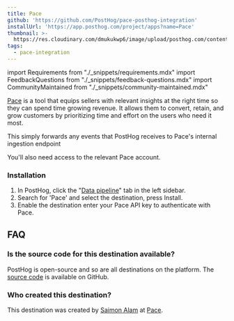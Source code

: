 ```yaml
---
title: Pace
github: 'https://github.com/PostHog/pace-posthog-integration'
installUrl: 'https://app.posthog.com/project/apps?name=Pace'
thumbnail: >-
  https://res.cloudinary.com/dmukukwp6/image/upload/posthog.com/contents/cdp/thumbnails/pace-integration.png
tags:
  - pace-integration
---
```


import Requirements from "./_snippets/requirements.mdx"
import FeedbackQuestions from "./_snippets/feedback-questions.mdx"
import CommunityMaintained from "./_snippets/community-maintained.mdx"

[Pace](https://www.paceapp.com/) is a tool that equips sellers with relevant insights at the right time so they can spend time growing revenue. It allows them to convert, retain, and grow customers by prioritizing time and effort on the users who need it most.

This simply forwards any events that PostHog receives to Pace's internal ingestion endpoint

<Requirements />

You'll also need access to the relevant Pace account.

### Installation

1. In PostHog, click the "[Data pipeline](https://us.posthog.com/pipeline)" tab in the left sidebar.
2. Search for 'Pace' and select the destination, press Install.
3. Enable the destination enter your Pace API key to authenticate with Pace.

## FAQ

### Is the source code for this destination available?

PostHog is open-source and so are all destinations on the platform. The [source code](https://github.com/PostHog/pace-posthog-integration) is available on GitHub.

### Who created this destination?

This destination was created by [Saimon Alam](https://github.com/SaimonAlam15) at [Pace](https://www.paceapp.com/). 

<CommunityMaintained />

<FeedbackQuestions />
